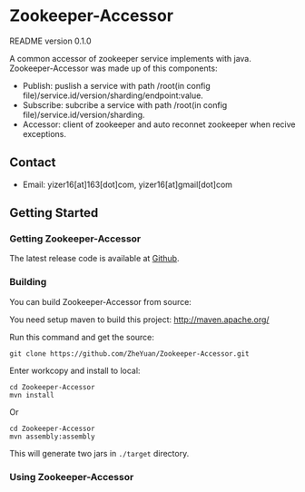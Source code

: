 # Zookeeper-Accessor

README version 0.1.0

A common accessor of zookeeper service implements with java. 
Zookeeper-Accessor was made up of this components:

* Publish: puslish a service with path /root(in config file)/service.id/version/sharding/endpoint:value.
* Subscribe: subcribe a service with path /root(in config file)/service.id/version/sharding.
* Accessor: client of zookeeper and auto reconnet zookeeper when recive exceptions.

## Contact

- Email: yizer16[at]163[dot]com, yizer16[at]gmail[dot]com

## Getting Started

### Getting Zookeeper-Accessor

The latest release code is available at [Github][github-release].

[github-release]: https://github.com/ZheYuan/Zookeeper-Accessor/releases

### Building

You can build Zookeeper-Accessor from source:

You need setup maven to build this project:
<http://maven.apache.org/>

Run this command and get the source:

```
git clone https://github.com/ZheYuan/Zookeeper-Accessor.git
```

Enter workcopy and install to local:

```
cd Zookeeper-Accessor
mvn install
```

Or

```
cd Zookeeper-Accessor
mvn assembly:assembly
```
This will generate two jars in `./target` directory.

### Using Zookeeper-Accessor


